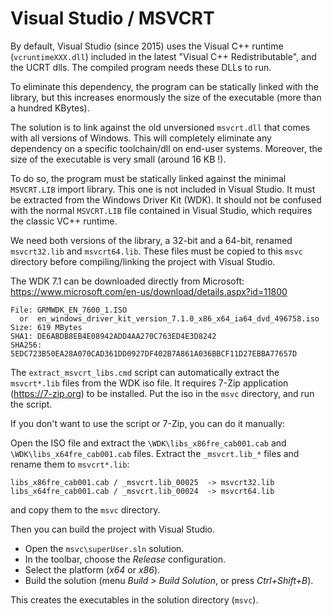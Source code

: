 
Visual Studio / MSVCRT
======================

By default, Visual Studio (since 2015) uses the Visual C++ runtime
(`vcruntimeXXX.dll`) included in the latest "Visual C++ Redistributable", and
the UCRT dlls. The compiled program needs these DLLs to run.

To eliminate this dependency, the program can be statically linked with the
library, but this increases enormously the size of the executable (more than a
hundred KBytes).

The solution is to link against the old unversioned `msvcrt.dll` that comes with
all versions of Windows. This will completely eliminate any dependency on a
specific toolchain/dll on end-user systems. Moreover, the size of the executable
is very small (around 16 KB !).

To do so, the program must be statically linked against the minimal `MSVCRT.LIB`
import library. This one is not included in Visual Studio. It must be extracted
from the Windows Driver Kit (WDK). It should not be confused with the normal
`MSVCRT.LIB` file contained in Visual Studio, which requires the classic VC++ runtime.

We need both versions of the library, a 32-bit and a 64-bit, renamed
`msvcrt32.lib` and `msvcrt64.lib`. These files must be copied to this `msvc`
directory before compiling/linking the project with Visual Studio.

The WDK 7.1 can be downloaded directly from Microsoft:  
<https://www.microsoft.com/en-us/download/details.aspx?id=11800>

	File: GRMWDK_EN_7600_1.ISO
	  or  en_windows_driver_kit_version_7.1.0_x86_x64_ia64_dvd_496758.iso
	Size: 619 MBytes
	SHA1: DE6ABDB8EB4E08942ADD4AA270C763ED4E3D8242
	SHA256: 5EDC723B50EA28A070CAD361DD0927DF402B7A861A036BBCF11D27EBBA77657D

The `extract_msvcrt_libs.cmd` script can automatically extract the `msvcrt*.lib`
files from the WDK iso file. It requires 7-Zip application (<https://7-zip.org>)
to be installed. Put the iso in the `msvc` directory, and run the script.

If you don't want to use the script or 7-Zip, you can do it manually:

Open the ISO file and extract the `\WDK\libs_x86fre_cab001.cab` and
`\WDK\libs_x64fre_cab001.cab` files.
Extract the `_msvcrt.lib_*` files and rename them to `msvcrt*.lib`:

	libs_x86fre_cab001.cab / _msvcrt.lib_00025  -> msvcrt32.lib
	libs_x64fre_cab001.cab / _msvcrt.lib_00024  -> msvcrt64.lib

and copy them to the `msvc` directory.

Then you can build the project with Visual Studio.

- Open the `msvc\superUser.sln` solution.
- In the toolbar, choose the _Release_ configuration.
- Select the platform (_x64_ or _x86_).
- Build the solution (menu _Build > Build Solution_, or press _Ctrl+Shift+B_).

This creates the executables in the solution directory (`msvc`).
